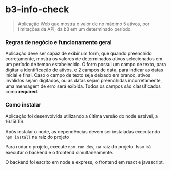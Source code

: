 # b3-info-check
> Aplicação Web que mostra o valor de no máximo 5 ativos, por limitações da API, da b3 em um determinado período.

### Regras de negócio e funcionamento geral

Aplicação deve ser capaz de exibir um form, que quando preenchido corretamente, mostra os valores de determinados ativos selecionados em um período de tempo estabelecido. O form possui um campo de texto, para digitar a identificação de ativos, e 2 campos de data, para indicar as datas inicial e final. Caso o campo de texto seja deixado em branco, ativos inválidos sejam digitados, ou as datas sejam preenchidas incorretamente, uma mensagem de erro será exibida. Todos os campos são classificados como **required**.

### Como instalar

Aplicação foi desenvolvida utilizando a última versão do node estável, a 16.15LTS. 

Após instalar o node, as dependências devem ser instaladas executando `npm install` na raiz do projeto

Para rodar o projeto, execute `npm run dev`, na raiz do projeto. Isso irá executar o backend e o frontend simultaneamente. 

O backend foi escrito em node e express, o frontend em react e javascript.
